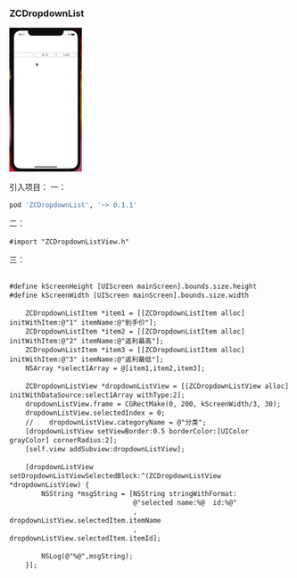 ### ZCDropdownList

![图片](images/01.gif)

引入项目：
一：
```ruby
pod 'ZCDropdownList', '~> 0.1.1'
```

二：

```#import "ZCDropdownListView.h"```

三：
```

#define kScreenHeight [UIScreen mainScreen].bounds.size.height
#define kScreenWidth [UIScreen mainScreen].bounds.size.width
    
    ZCDropdownListItem *item1 = [[ZCDropdownListItem alloc] initWithItem:@"1" itemName:@"到手价"];
    ZCDropdownListItem *item2 = [[ZCDropdownListItem alloc] initWithItem:@"2" itemName:@"返利最高"];
    ZCDropdownListItem *item3 = [[ZCDropdownListItem alloc] initWithItem:@"3" itemName:@"返利最低"];
    NSArray *select1Array = @[item1,item2,item3];

    ZCDropdownListView *dropdownListView = [[ZCDropdownListView alloc] initWithDataSource:select1Array withType:2];
    dropdownListView.frame = CGRectMake(0, 200, kScreenWidth/3, 30);
    dropdownListView.selectedIndex = 0;
    //    dropdownListView.categoryName = @"分类";
    [dropdownListView setViewBorder:0.5 borderColor:[UIColor grayColor] cornerRadius:2];
    [self.view addSubview:dropdownListView];
    
    [dropdownListView setDropdownListViewSelectedBlock:^(ZCDropdownListView *dropdownListView) {
        NSString *msgString = [NSString stringWithFormat:
                               @"selected name:%@  id:%@"
                               , dropdownListView.selectedItem.itemName
                               , dropdownListView.selectedItem.itemId];
        
        NSLog(@"%@",msgString);
    }];
```


